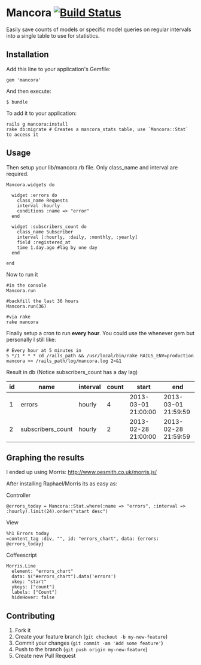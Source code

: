 # Mancora [![Build Status](https://secure.travis-ci.org/cbron/mancora.png)](http://travis-ci.org/cbron/mancora)

Easily save counts of models or specific model queries on regular intervals into a single table to use for statistics.

## Installation

Add this line to your application's Gemfile:

    gem 'mancora'

And then execute:

    $ bundle

To add it to your application:

    rails g mancora:install
    rake db:migrate # Creates a mancora_stats table, use `Mancora::Stat` to access it

## Usage

Then setup your lib/mancora.rb file. Only class_name and interval are required.

    Mancora.widgets do

      widget :errors do
        class_name Requests
        interval :hourly
        conditions :name => "error"
      end

      widget :subscribers_count do
        class_name Subscriber
        interval [:hourly, :daily, :monthly, :yearly]
        field :registered_at
        time 1.day.ago #lag by one day
      end

    end

Now to run it

    #in the console
    Mancora.run

    #backfill the last 36 hours
    Mancora.run(36)

    #via rake
    rake mancora

Finally setup a cron to run **every hour**. You could use the whenever gem but personally I still like: 

    # Every hour at 5 minutes in
    5 */1 * * * cd /rails_path && /usr/local/bin/rake RAILS_ENV=production mancora >> /rails_path/log/mancora.log 2>&1

    

Result in db (Notice subscribers_count has a day lag)

id | name | interval | count | start | end
--- | --- | --- | --- | --- | ---
1 | errors | hourly | 4 | 2013-03-01 21:00:00 | 2013-03-01 21:59:59
2 | subscribers_count | hourly | 2 | 2013-02-28 21:00:00 | 2013-02-28 21:59:59


## Graphing the results

I ended up using Morris: http://www.oesmith.co.uk/morris.js/

After installing Raphael/Morris its as easy as: 

Controller

    @errors_today = Mancora::Stat.where(:name => "errors", :interval => :hourly).limit(24).order("start desc")

View

    %h1 Errors today
    =content_tag :div, "", id: "errors_chart", data: {errors: @errors_today} 

Coffeescript

    Morris.Line
      element: "errors_chart"
      data: $("#errors_chart").data('errors')
      xkey: "start"
      ykeys: ["count"]
      labels: ["Count"]
      hideHover: false


## Contributing

1. Fork it
2. Create your feature branch (`git checkout -b my-new-feature`)
3. Commit your changes (`git commit -am 'Add some feature'`)
4. Push to the branch (`git push origin my-new-feature`)
5. Create new Pull Request

